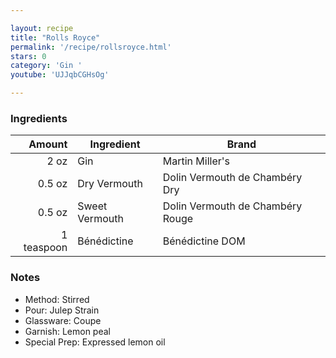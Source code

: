 ```yaml
---

layout: recipe
title: "Rolls Royce"
permalink: '/recipe/rollsroyce.html'
stars: 0
category: 'Gin '
youtube: 'UJJqbCGHsOg'

---
```


### Ingredients

| Amount  | Ingredient               | Brand                     |
| ---------: | -------------- | -------------------------------- |
|       2 oz | Gin            | Martin Miller's                  |
|     0.5 oz | Dry Vermouth   | Dolin Vermouth de Chambéry Dry   |
|     0.5 oz | Sweet Vermouth | Dolin Vermouth de Chambéry Rouge |
| 1 teaspoon | Bénédictine    | Bénédictine DOM                  |

### Notes

- Method: Stirred
- Pour: Julep Strain
- Glassware: Coupe
- Garnish: Lemon peal
- Special Prep: Expressed lemon oil

